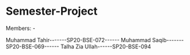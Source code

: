 # Semester-Project
Members: -

Muhammad Tahir-------SP20-BSE-072------
Muhammad Saqib-------SP20-BSE-069------
Talha Zia Ullah------SP20-BSE-094
